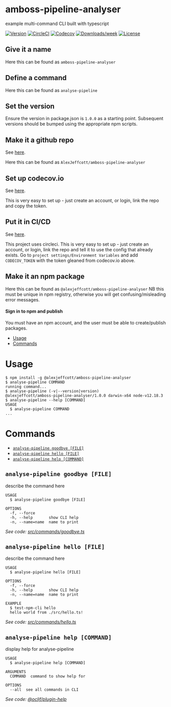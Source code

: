 amboss-pipeline-analyser
=======================

example multi-command CLI built with typescript

[![Version](https://img.shields.io/npm/v/@oclif/example-multi-ts.svg)](https://npmjs.org/package/@alexjeffcott/amboss-pipeline-analyser)
[![CircleCI](https://circleci.com/gh/AlexJeffcott/amboss-pipeline-analyser/tree/master.svg?style=shield)](https://circleci.com/gh/AlexJeffcott/amboss-pipeline-analyser/tree/master)
[![Codecov](https://codecov.io/gh/alexjeffcott/amboss-pipeline-analyser/branch/master/graph/badge.svg)](https://codecov.io/gh/alexjeffcott/amboss-pipeline-analyser)
[![Downloads/week](https://img.shields.io/npm/dw/@alexjeffcott/amboss-pipeline-analyser.svg)](https://npmjs.org/package/@alexjeffcott/amboss-pipeline-analyser)
[![License](https://img.shields.io/npm/l/@alexjeffcott/amboss-pipeline-analyser.svg)](https://github.com/alexjeffcott/amboss-pipeline-analyser/blob/master/package.json)

## Give it a name
Here this can be found as `amboss-pipeline-analyser`

## Define a command
Here this can be found as `analyse-pipeline`

## Set the version
Ensure the version in package.json is `1.0.0` as a starting point. 
Subsequent versions should be bumped using the appropriate npm scripts.

## Make it a github repo
See [here](https://github.com/AlexJeffcott/amboss-pipeline-analyser).

Here this can be found as `AlexJeffcott/amboss-pipeline-analyser`

## Set up codecov.io
See [here](https://codecov.io/gh/AlexJeffcott/amboss-pipeline-analyser).

This is very easy to set up - just create an account, or login, link the repo and copy the token.

## Put it in CI/CD
See [here](https://app.circleci.com/pipelines/github/AlexJeffcott/amboss-pipeline-analyser).

This project uses circleci. This is very easy to set up - just create an account, or login, link the repo and tell it to use the config that already exists.
Go to `project settings/Environment Variables` and add `CODECOV_TOKEN` with the token gleaned from codecov.io above.

## Make it an npm package
Here this can be found as `@alexjeffcott/amboss-pipeline-analyser`
NB this must be unique in npm registry, otherwise you will get confusing/misleading error messages.

#### Sign in to npm and publish
You must have an npm account, and the user must be able to create/publish packages.

<!-- toc -->
* [Usage](#usage)
* [Commands](#commands)
<!-- tocstop -->
# Usage
<!-- usage -->
```sh-session
$ npm install -g @alexjeffcott/amboss-pipeline-analyser
$ analyse-pipeline COMMAND
running command...
$ analyse-pipeline (-v|--version|version)
@alexjeffcott/amboss-pipeline-analyser/1.0.0 darwin-x64 node-v12.18.3
$ analyse-pipeline --help [COMMAND]
USAGE
  $ analyse-pipeline COMMAND
...
```
<!-- usagestop -->
# Commands
<!-- commands -->
* [`analyse-pipeline goodbye [FILE]`](#analyse-pipeline-goodbye-file)
* [`analyse-pipeline hello [FILE]`](#analyse-pipeline-hello-file)
* [`analyse-pipeline help [COMMAND]`](#analyse-pipeline-help-command)

## `analyse-pipeline goodbye [FILE]`

describe the command here

```
USAGE
  $ analyse-pipeline goodbye [FILE]

OPTIONS
  -f, --force
  -h, --help       show CLI help
  -n, --name=name  name to print
```

_See code: [src/commands/goodbye.ts](https://github.com/AlexJeffcott/amboss-pipeline-analyser/blob/v1.0.0/src/commands/goodbye.ts)_

## `analyse-pipeline hello [FILE]`

describe the command here

```
USAGE
  $ analyse-pipeline hello [FILE]

OPTIONS
  -f, --force
  -h, --help       show CLI help
  -n, --name=name  name to print

EXAMPLE
  $ test-npm-cli hello
  hello world from ./src/hello.ts!
```

_See code: [src/commands/hello.ts](https://github.com/AlexJeffcott/amboss-pipeline-analyser/blob/v1.0.0/src/commands/hello.ts)_

## `analyse-pipeline help [COMMAND]`

display help for analyse-pipeline

```
USAGE
  $ analyse-pipeline help [COMMAND]

ARGUMENTS
  COMMAND  command to show help for

OPTIONS
  --all  see all commands in CLI
```

_See code: [@oclif/plugin-help](https://github.com/oclif/plugin-help/blob/v3.2.0/src/commands/help.ts)_
<!-- commandsstop -->
